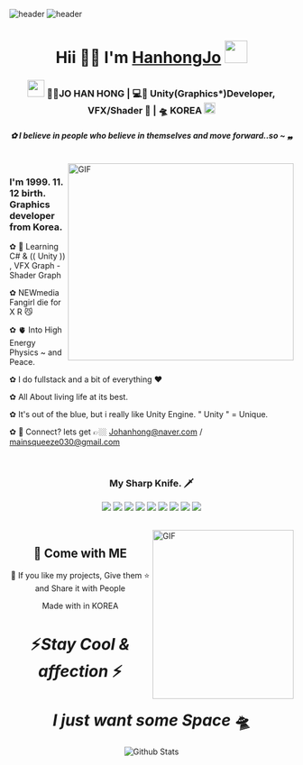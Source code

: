 

![header](https://capsule-render.vercel.app/api?type=transparent&color=8B0000&height=100&section=header&text=&fontSize=33)
![header](https://capsule-render.vercel.app/api?type=egg&color=FFC0CB&height=80&section=header&text=&fontSize=33)
<div align="center">
   <h1>Hii 🐻‍❄️  I'm <a href="https://hemant.codes">HanhongJo</a> <img src="https://media.giphy.com/media/hvRJCLFzcasrR4ia7z/giphy.gif" width="40px"> </h1>
   
   
</div>


<div align="center">
<h3><img src="https://media.giphy.com/media/WUlplcMpOCEmTGBtBW/giphy.gif" width="30"> 🐻‍❄️JO HAN HONG | 💻🎀 Unity(Graphics*)Developer, VFX/Shader 🎀 | 🛸 KOREA <img src="https://media.giphy.com/media/WUlplcMpOCEmTGBtBW/giphy.gif" width="20"></h3>
</div>



 <h5 align="center">
   <i> 
   ✿ I believe in people who believe in themselves and move forward..so ~ ❠   </i>
  </h5>

<br />
<img align="right" height="350px" width="400px" alt="GIF" src="https://media.giphy.com/media/3FjEPbKqEPhPpmC8uY/giphy.gif" />
<p align="center">
  <h3> I'm 1999. 11. 12 birth. Graphics developer from Korea.</h3>
</p>

 ✿ 🎁 Learning C# &  (( Unity )) , VFX Graph - Shader Graph
 
 ✿  NEWmedia Fangirl die for X R 😼

 ✿ 🫀 Into High Energy Physics ~ and Peace.
 
 ✿ I do fullstack and a bit of everything :heart:
 
 ✿  All About living life at its best.

 ✿  It's out of the blue, but i really like Unity Engine. " Unity " = Unique.
  
 ✿ 💬 Connect? lets get  👉🏼 Johanhong@naver.com / mainsqueeze030@gmail.com
 
  </a>

</p>

<br />
<h3 align="center"><b>My Sharp Knife. 🗡️ </b></h3>
<p align="center">
  <!-- For more icons please follow  https://github.com/MikeCodesDotNET/ColoredBadges -->

  
<img src="https://img.shields.io/badge/unity-%23000000.svg?style=for-the-badge&logo=unity&logoColor=white"/>
  <img src="https://img.shields.io/badge/c%23-%23239120.svg?style=for-the-badge&logo=c-sharp&logoColor=white"/>
  <img src="https://img.shields.io/badge/Visualstudio-7776AB?style=for-the-badge&logo=VisualStudio&logoColor=white"/>
    <img src="https://img.shields.io/badge/VFX Graph-2972AB?style=for-the-badge&logo=Heart&logoColor=black"/>
     <img src="https://img.shields.io/badge/ShaderGraph-2222AB?style=for-the-badge&logo=Heart&logoColor=black"/>
       <img src="https://img.shields.io/badge/AR-1000AB?style=for-the-badge&logo=Heart&logoColor=black"/>
        <img src="https://img.shields.io/badge/MotionGraphic-0001AB?style=for-the-badge&logo=Heart&logoColor=black"/>
       <img src="https://img.shields.io/badge/GPU Love-1111AB?style=for-the-badge&logo=Heart&logoColor=black"/>
<img src="https://img.shields.io/badge/unrealengine-%23313131.svg?style=for-the-badge&logo=unrealengine&logoColor=white"/>
 

</p>
</p>

<bt />


<br />
<img align="right" height="300px" width="250px" alt="GIF" src="https://github.com/remainaloof/UNITY-C/assets/142482805/21abe169-9100-4e5c-8b40-8ca00c153e14" />
<p align="center">




   


<h2 align="center">🤝 Come with ME </h2>

<p align="center">💙 If you like my projects, Give them ⭐ and Share it with People</p>
</p>
<p align="center">Made with in KOREA</p>

<h1 align='center'>⚡<i>Stay Cool & affection </i>⚡</h1>
<h1 align='center'><i>I just want some Space </i>🛸</h1>



<p align="center">
        <img src="https://raw.githubusercontent.com/mayhemantt/mayhemantt/Update/svg/Bottom.svg" alt="Github Stats" />
</p>
